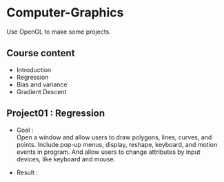 # Computer-Graphics
Use OpenGL to make some projects.
>

## Course content
- Introduction
- Regression
- Bias and variance
- Gradient Descent
>

## Project01 : Regression
- Goal :       
Open a window and allow users to draw polygons, lines, curves, and points. Include pop-up menus, display, reshape, keyboard, and motion events in program. And allow users to change attributes by input devices, like keyboard and mouse.
>
- Result :      

>
